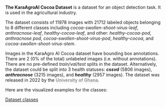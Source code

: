 **The KaraAgroAI Cocoa Dataset** is a dataset for an object detection task. It is used in the agricultural industry. 

The dataset consists of 11978 images with 21712 labeled objects belonging to 8 different classes including *cocoa-swollen-shoot-virus-leaf*, *anthracnose-leaf*, *healthy-cocoa-leaf*, and other: *healthy-cocoa-pod*, *anthracnose pod*, *cocoa-swollen-shoot-virus-pod*, *healthy-cocoa*, and *cocoa-swollen-shoot-virus-stem*.

Images in the KaraAgro AI Cocoa dataset have bounding box annotations. There are 2 (0% of the total) unlabeled images (i.e. without annotations). There are no pre-defined <i>train/val/test</i> splits in the dataset. Alternatively, the dataset could be split into 3 health statuses: ***cssvd*** (5806 images), ***anthracnose*** (3215 images), and ***healthy*** (2957 images). The dataset was released in 2022 by the <span style="font-weight: 600; color: grey; border-bottom: 1px dashed #d3d3d3;">University of Ghana</span>.

Here are the visualized examples for the classes:

[Dataset classes](https://github.com/dataset-ninja/kara-agro-aI-cocoa/raw/main/visualizations/classes_preview.webm)
